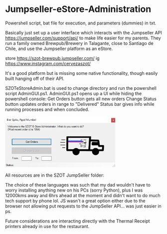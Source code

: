 # Jumpseller-eStore-Administration

Powershell script, bat file for execution, and parameters (dummies) in txt.

Basically just set up a user interface which interacts with the Jumpseller API https://jumpseller.com/support/api/ to make life easier for my parents.
They run a family owned Brewpub/Brewery in Talagante, close to Santiago de Chile, and use the Jumpseller platform as an eStore.

store https://szot-brewpub.jumpseller.com/ ig https://www.instagram.com/cervezaszot/

It's a good platform but is missing some native functionality, though easily built hanging off of their API. 

SZOTeStoreAdmin.bat is used to change directory and run the powershell script AdminGUI.ps1. 
AdminGUI.ps1 opens up a UI while hiding the powershell console:
  Get Orders button gets all new orders
  Change Status button updates orders in range to "Delivered"
  Status bar gives info while running processes and when concluded.

<img src="SZOT-jumpsellerAPI.png" width="70%" height="70%">


All resources are in the SZOT JumpSeller folder:

The choice of these languages was such that my dad wouldn't have to worry installing anything new on his PCs (sorry Python), plus I was 12000kms away and 6hrs ahead at the moment and didn't want to do much tech support by phone lol.
JS wasn't a great option either due to the browser not allowing put requests to the JumpSeller API... was just easier in ps.

Future considerations are interacting directly with the Thermal Receipt printers already in use for the restaurant.

